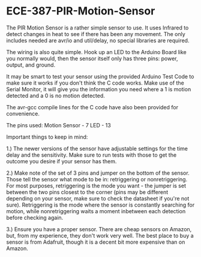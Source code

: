 # ECE-387-PIR-Motion-Sensor

The PIR Motion Sensor is a rather simple sensor to use. It uses Infrared to detect changes in heat to see if there has been any movement. The only includes needed are avr/io and util/delay, no special libraries are required.

The wiring is also quite simple. Hook up an LED to the Arduino Board like you normally would, then the sensor itself only has three pins: power, output, and ground.

It may be smart to test your sensor using the provided Arduino Test Code to make sure it works if you don't think the C code works. Make use of the Serial Monitor, it will give you the information you need where a 1 is motion detected and a 0 is no motion detected.

The avr-gcc compile lines for the C code have also been provided for convenience.

The pins used:
Motion Sensor - 7
LED - 13

Important things to keep in mind: 

1.) The newer versions of the sensor have adjustable settings for the time delay and the sensitivity. Make sure to run tests with those to get the outcome you desire if your sensor has them.

2.) Make note of the set of 3 pins and jumper on the bottom of the sensor. Those tell the sensor what mode to be in: retriggering or nonretriggering. For most purposes, retriggering is the mode you want - the jumper is set between the two pins closest to the corner (pins may be different depending on your sensor, make sure to check the datasheet if you're not sure). Retriggering is the mode where the sensor is constantly searching for motion, while nonretriggering waits a moment inbetween each detection before checking again.

3.) Ensure you have a proper sensor. There are cheap sensors on Amazon, but, from my experience, they don't work very well. The best place to buy a sensor is from Adafruit, though it is a decent bit more expensive than on Amazon.
